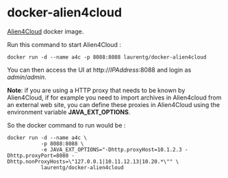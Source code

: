 # docker-alien4cloud
[Alien4Cloud](https://github.com/alien4cloud/alien4cloud) docker image.

Run this command to start Alien4Cloud :
```
docker run -d --name a4c -p 8088:8088 laurentg/docker-alien4cloud
```

You can then access the UI at http://_IPAddress_:8088 and login as _admin_/_admin_.

**Note**: if you are using a HTTP proxy that needs to be known by Alien4Cloud,
if for example you need to import archives in Alien4cloud from an external web site,
you can define these proxies in Alien4Cloud using the environment variable **JAVA_EXT_OPTIONS**.

So the docker command to run would be :
```
docker run -d --name a4c \
           -p 8088:8088 \
           -e JAVA_EXT_OPTIONS="-Dhttp.proxyHost=10.1.2.3 -Dhttp.proxyPort=8080 -Dhttp.nonProxyHosts=\"127.0.0.1|10.11.12.13|10.20.*\"" \
           laurentg/docker-alien4cloud
```
